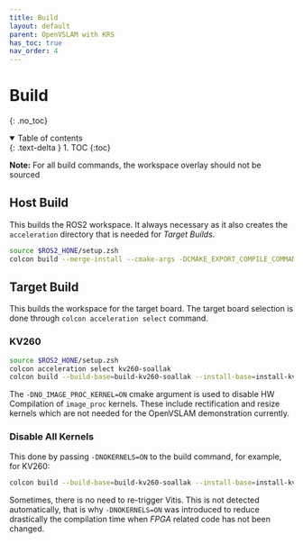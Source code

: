 ```yaml
---
title: Build
layout: default
parent: OpenVSLAM with KRS
has_toc: true
nav_order: 4
---
```


# Build
{: .no_toc}
<details open markdown="block">
  <summary>
    Table of contents
  </summary>
  {: .text-delta }
1. TOC
{:toc}
</details>

**Note:** For all build commands, the workspace overlay should not be sourced

## Host Build

This builds the ROS2 workspace. It always necessary as it also creates the `acceleration` directory that is needed for *Target Builds*.


```bash
source $ROS2_HONE/setup.zsh 
colcon build --merge-install --cmake-args -DCMAKE_EXPORT_COMPILE_COMMANDS=ON -DCMAKE_BUILD_TYPE=Release --parallel-workers 32
```

## Target Build

This builds the workspace for the target board. The target board selection is done through `colcon acceleration select` command.

### KV260

```bash
source $ROS2_HONE/setup.zsh 
colcon acceleration select kv260-soallak
colcon build --build-base=build-kv260-soallak --install-base=install-kv260-soallak --merge-install --mixin kv260-soallak --cmake-args -DROS_VITIS=ON -DCMAKE_BUILD_TYPE=Release -DNO_IMAGE_PROC_KERNEL=ON
```

The `-DNO_IMAGE_PROC_KERNEL=ON` cmake argument is used to disable HW Compilation of `image_proc` kernels. These include rectification and resize kernels which are not needed for the OpenVSLAM demonstration currently.


### Disable All Kernels

This done by passing `-DNOKERNELS=ON` to the build command, for example, for KV260:

```bash
colcon build --build-base=build-kv260-soallak --install-base=install-kv260-soallak --merge-install --mixin kv260-soallak --cmake-args -DROS_VITIS=ON -DCMAKE_BUILD_TYPE=Release -DNOKERNELS=ON
```

Sometimes, there is no need to re-trigger Vitis. This is not detected automatically, that is why `-DNOKERNELS=ON` was introduced to reduce drastically the compilation time when *FPGA* related code has not been changed. 
